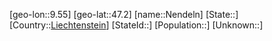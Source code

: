 ﻿---
location: [47.2,9.55]
type: City
tags:
- geo/City


SpocWebEntityId: 32774
isDeleted: false
confidential: public

---
[geo-lon::9.55]
[geo-lat::47.2]
[name::Nendeln]
[State::]
[Country::[Liechtenstein](geo/Continent/Europe/Liechtenstein.md)]
[StateId::]
[Population::]
[Unknown::]


